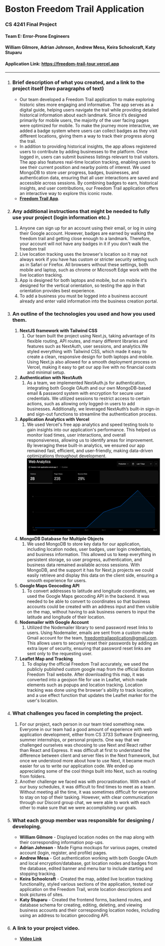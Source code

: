 # Boston Freedom Trail Application

### CS 4241 Final Project

#### Team E: Error-Prone Engineers

#### William Gilmore, Adrian Johnson, Andrew Mesa, Keira Schoolcraft, Katy Stuparu

#### Application Link: https://freedom-trail-tour.vercel.app

---

1. <h3>Brief description of what you created, and a link to the project itself (two paragraphs of text)</h3>

    - Our team developed a Freedom Trail application to make exploring historic sites more engaging and informative.
      The app serves as a digital guide, helping users navigate the trail while providing detailed historical information
      about each landmark. Since it’s designed primarily for mobile users, the majority of the user facing pages were optimized
      for mobile. To make the journey more interactive, we added a badge system where users can collect
      badges as they visit different locations, giving them a way to track their progress along the trail.
    - In addition to providing historical insights, the app allows registered users to contribute by adding businesses
      to the platform. Once logged in, users can submit business listings relevant to trail visitors. The app also features real-time
      location tracking, enabling users to see their current position and nearby points of interest. We used MongoDB to store
      user progress, badges, businesses, and authentication data, ensuring that all user interactions are saved and accessible
      across sessions. By combining badges to earn, historical insights, and user contributions, our Freedom Trail application
      offers an interactive way to explore this iconic route.
    - [**Freedom Trail App**](https://freedom-trail-tour.vercel.app).

2. <h3>Any additional instructions that might be needed to fully use your project (login information etc.)</h3>

    1. Anyone can sign up for an account using their email, or log in using their Google account.
       However, badges are earned by walking the freedom trail and getting close enough to a landmark.
       Therefore, your account will not have any badges in it if you don't walk the freedom trail
    2. Live location tracking uses the browser's location so it may not always work if you have has custom or stricter security setting such as in Safari or Firefox.
       All browsers without these settings, both mobile and laptop, such as chrome or Microsoft Edge work with the live location tracking.
    3. App is designed for both laptops and mobile, but on mobile it's designed for the vertical orientation, so testing the
       app in that orientation provides best experience.
    4. To add a business you must be logged into a business account already and enter valid information into the business creation portal.

3. <h3>An outline of the technologies you used and how you used them.</h3>

    1. **NextJS framework with Tailwind CSS**
        1. Our team built the project using Next.js, taking advantage of its flexible routing, API routes, and many
           different libraries and features such as NextAuth, user sessions, and analytics.We styled everything
           with Tailwind CSS, which made it easy to create a clean, responsive design for both laptops and mobile.
           Using Next.js also allowed for a smooth deployment process on Vercel, making it easy to get our app live with no
           financial costs and minimal setup.
    2. **Authentication with NextAuth**
        1. As a team, we implemented NextAuth.js for authentication, integrating both Google OAuth and our own MongoDB-based
           email & password system with encryption for secure user credentials. We utilized sessions to restrict access to certain
           actions, such as allowing only logged-in users to add businesses. Additionally, we leveraged NextAuth’s built-in sign-in
           and sign-out functions to streamline the authentication process.
    3. **Application Analytics with Vercel**
        1. We used Vercel's free app analytics and speed testing tools to gain insights into our application's performance.
           This helped us monitor load times, user interactions, and overall responsiveness, allowing us to identify areas for
           improvement. By leveraging these built-in analytics, we ensured our app remained fast, efficient, and user-friendly,
           making data-driven optimizations throughout development.
           <br/>
           <img src="analytics.png" alt="Analytics" width="450" height="250"/>
    4. **MongoDB Database for Multiple Objects**
        1. We used MongoDB to store key data for our application, including location nodes, user badges, user login credentials,
           and business information. This allowed us to keep everything in persistent storage, so user progress, authentication,
           and business data remained available across sessions. With MongoDB, and the support it has for Next.js projects
           we could easily retrieve and display this data on the client side, ensuring a smooth experience for users.
    5. **Google Maps Geocoding API**
        1. To convert addresses to latitude and longitude coordinates, we used the Google Maps geocoding API in the backend. It
           was needed to be able to convert to coordinates so that business accounts could be created with an address input and
           then visible on the map, without having to ask business owners to input the latitude and longitude of their location.
    6. **Nodemailer with Google Account**
        1. Utilized the Nodemailer library to send password reset links to users. Using Nodemailer, emails are sent from a
           custom-made Gmail account for the team, freedomtrailapplication@gmail.com. This allows users to securely reset their
           passwords by adding an extra layer of security, ensuring that password reset links are sent only to the requesting user.
    7. **Leaflet Map and Tracking**
        1. To display the official Freedom Trail accurately, we used the publicly published custom google map from the
           official Boston Freedom Trail website. After downloading this map, it was converted into a geojson file for use in Leaflet,
           which made elements such as popups and location tracking. Location tracking was done using the browser's ability to track
           location, and a use effect function that updates the Leaflet marker for the user's location.

4. <h3> What challenges you faced in completing the project. </h3>

    1. For our project, each person in our team tried something new. Everyone in our team had a good amount of experience with web application development, either from CS 3733 Software Engineering, summer internships, or personal projects. One way that we challenged ourselves was choosing to use Next and React rather than React and Express. It was difficult at first to understand the difference between client and server files in the Next framework, but once we understood more about how to use Next, it became much easier for us to write our application code. We ended up appreciating some of the cool things built into Next, such as routing from folders.
    2. Another challenge we faced was with procrastination. With each of our busy schedules, it was difficult to find times to meet as a team. Without meeting all the time, it was sometimes difficult for everyone to stay on top of their tasking. However, with clear communication through our Discord group chat, we were able to work with each other to make sure that we were accomplishing our goals.

5. <h3> What each group member was responsible for designing / developing. </h3>

    - **William Gilmore** - Displayed location nodes on the map along with their corresponding information pop-ups.
    - **Adrian Johnson** - Made Figma mockups for various pages, created account (login, register, and profile) pages.
    - **Andrew Mesa** - Got authentication working with both Google OAuth and local encryption/database, got location nodes and badges from the database, edited banner and menu bar to include starting and stopping tracking.
    - **Keira Schoolcraft** - Created the map, added live location tracking functionality, styled various sections of the application, tested our application on the Freedom Trail, wrote location descriptions and took pictures of sites.
    - **Katy Stuparu** - Created the frontend forms, backend routes, and database schema for creating, editing, deleting, and viewing business accounts and their corresponding location nodes, including using an address to location geocoding API.

6. <h3> A link to your project video. </h3>
   
   - [**Video Link**](https://youtu.be/vE1TZa10x70)  
